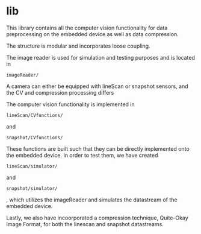 # lib

This library contains all the computer vision functionality for data preprocessing on the embedded device as well as data compression.

The structure is modular and incorporates loose coupling.

The image reader is used for simulation and testing purposes and is located in

```
imageReader/
```

A camera can either be equipped with lineScan or snapshot sensors, and the CV and compression processing differs

The computer vision functionality is implemented in
 
```
lineScan/CVfunctions/
```

and

```
snapshot/CVfunctions/
```

These functions are built such that they can be directly implemented onto the embedded device. In order to test them, we have created

```
lineScan/simulator/
```

and

```
snapshot/simulator/
```

, which utilizes the imageReader and simulates the datastream of the embedded device.

Lastly, we also have incoorporated a compression technique, Quite-Okay Image Format, for both the linescan and snapshot datastreams.